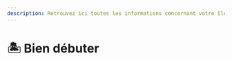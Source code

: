 ```yaml
---
description: Retrouvez ici toutes les informations concernant votre île personnelle
---
```


# 🏝️ Bien débuter

